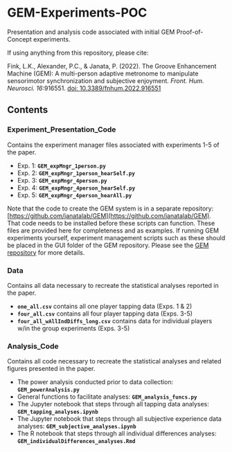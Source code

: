 # GEM-Experiments-POC
Presentation and analysis code associated with initial GEM Proof-of-Concept experiments.

If using anything from this repository, please cite:  

Fink, L.K., Alexander, P.C., & Janata, P. (2022). The Groove Enhancement Machine (GEM): A multi-person adaptive metronome to manipulate sensorimotor synchronization and subjective enjoyment. *Front. Hum. Neurosci. 16*:916551. [doi: 10.3389/fnhum.2022.916551](https://doi.org/10.3389/fnhum.2022.916551)

## Contents

### Experiment_Presentation_Code
Contains the experiment manager files associated with experiments 1-5 of the paper.
- Exp. 1: **`GEM_expMngr_1person.py`**
- Exp. 2: **`GEM_expMngr_1person_hearSelf.py`**
- Exp. 3: **`GEM_expMngr_4person.py`**
- Exp. 4: **`GEM_expMngr_4person_hearSelf.py`**
- Exp. 5: **`GEM_expMngr_4person_hearAll.py`**

Note that the code to create the GEM system is in a separate repository: [https://github.com/janatalab/GEM](https://github.com/janatalab/GEM). That code needs to be installed before these scripts can function. These files are provided here for completeness and as examples. If running GEM experiments yourself, experiment management scripts such as these should be placed in the GUI folder of the GEM repository. Please see the [GEM repository](https://github.com/janatalab/GEM) for more details.   


### Data
Contains all data necessary to recreate the statistical analyses reported in the paper.
- **`one_all.csv`** contains all one player tapping data (Exps. 1 & 2)
- **`four_all.csv`** contains all four player tapping data (Exps. 3-5)
- **`four_all_wAllIndDiffs_long.csv`** contains data for individual players w/in the group experiments (Exps. 3-5)


### Analysis_Code
Contains all code necessary to recreate the statistical analyses and related figures presented in the paper.
- The power analysis conducted prior to data collection: **`GEM_powerAnalysis.py`**
- General functions to facilitate analyses: **`GEM_analysis_funcs.py`**
- The Jupyter notebook that steps through all tapping data analyses: **`GEM_tapping_analyses.ipynb`**
- The Jupyter notebook that steps through all subjective experience data analyses: **`GEM_subjective_analyses.ipynb`**
- The R notebook that steps through all individual differences analyses: **`GEM_individualDifferences_analyses.Rmd`**
